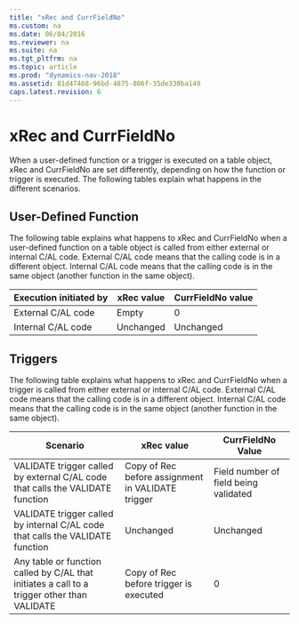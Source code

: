 ```yaml
---
title: "xRec and CurrFieldNo"
ms.custom: na
ms.date: 06/04/2016
ms.reviewer: na
ms.suite: na
ms.tgt_pltfrm: na
ms.topic: article
ms.prod: "dynamics-nav-2018"
ms.assetid: 81d47468-96bd-4875-806f-35de330ba149
caps.latest.revision: 6
---
```

# xRec and CurrFieldNo
When a user-defined function or a trigger is executed on a table object, xRec and CurrFieldNo are set differently, depending on how the function or trigger is executed. The following tables explain what happens in the different scenarios.  
  
## User-Defined Function  
 The following table explains what happens to xRec and CurrFieldNo when a user-defined function on a table object is called from either external or internal C/AL code. External C/AL code means that the calling code is in a different object. Internal C/AL code means that the calling code is in the same object \(another function in the same object\).  
  
|Execution initiated by|xRec value|CurrFieldNo value|  
|----------------------------|----------------|-----------------------|  
|External C/AL code|Empty|0|  
|Internal C/AL code|Unchanged|Unchanged|  
  
## Triggers  
 The following table explains what happens to xRec and CurrFieldNo when a trigger is called from either external or internal C/AL code. External C/AL code means that the calling code is in a different object. Internal C/AL code means that the calling code is in the same object \(another function in the same object\).  
  
|Scenario|xRec value|CurrFieldNo Value|  
|--------------|----------------|-----------------------|  
|VALIDATE trigger called by external C/AL code that calls the VALIDATE function|Copy of Rec before assignment in VALIDATE trigger|Field number of field being validated|  
|VALIDATE trigger called by internal C/AL code that calls the VALIDATE function|Unchanged|Unchanged|  
|Any table or function called by C/AL that initiates a call to a trigger other than VALIDATE|Copy of Rec before trigger is executed|0|